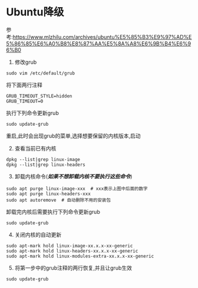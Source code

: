 # Ubuntu降级

参考:https://www.mlzhilu.com/archives/ubuntu%E5%85%B3%E9%97%AD%E5%86%85%E6%A0%B8%E8%87%AA%E5%8A%A8%E6%9B%B4%E6%96%B0



1. 修改grub

```shell
sudo vim /etc/default/grub
```

将下面两行注释

```shell
GRUB_TIMEOUT_STYLE=hidden
GRUB_TIMEOUT=0
```

执行下列命令更新grub
```
sudo update-grub
```
重启,此时会出现grub的菜单,选择想要保留的内核版本,启动

2. 查看当前已有内核

```shell
dpkg --list|grep linux-image
dpkg --list|grep linux-headers
```

   

3. 卸载内核命令(***如果不想卸载内核不要执行这些命令***)

```shell
sudo apt purge linux-image-xxx	# xxx表示上图中后面的数字
sudo apt purge linux-headers-xxx
sudo apt autoremove  # 自动删除不用的安装包
```

卸载完内核后需要执行下列命令更新grub

```
sudo update-grub
```

4. 关闭内核的自动更新

```shell
sudo apt-mark hold linux-image-xx.x.x-xx-generic
sudo apt-mark hold linux-headers-xx.x.x-xx-generic
sudo apt-mark hold linux-modules-extra-xx.x.x-xx-generic
```

5. 将第一步中的grub注释的两行恢复,并且让grub生效

```shell
sudo update-grub
```

   

